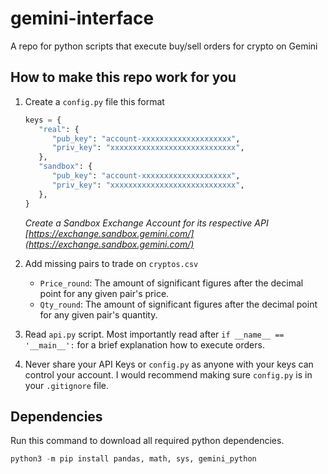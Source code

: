 # gemini-interface

A repo for python scripts that execute buy/sell orders for crypto on Gemini

## How to make this repo work for you

1. Create a `config.py` file this format
   ```python
   keys = {
      "real": {
         "pub_key": "account-xxxxxxxxxxxxxxxxxxxx",
         "priv_key": "xxxxxxxxxxxxxxxxxxxxxxxxxxxx",
      },
      "sandbox": {
         "pub_key": "account-xxxxxxxxxxxxxxxxxxxx",
         "priv_key": "xxxxxxxxxxxxxxxxxxxxxxxxxxxx",
      },
   }
   ```
   *Create a Sandbox Exchange Account for its respective API*
   *[https://exchange.sandbox.gemini.com/](https://exchange.sandbox.gemini.com/)*

2. Add missing pairs to trade on `cryptos.csv`
   * `Price_round`: The amount of significant figures after the decimal point for any given pair's price.
   * `Qty_round`: The amount of significant figures after the decimal point for any given pair's quantity.

3. Read `api.py` script. Most importantly read after `if __name__ == '__main__':` for a brief explanation how to execute orders.

4. Never share your API Keys or `config.py` as anyone with your keys can control your account. I would recommend making sure `config.py` is in your `.gitignore` file.

## Dependencies

Run this command to download all required python dependencies.

```python
python3 -m pip install pandas, math, sys, gemini_python
```
